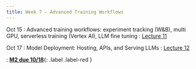 ```yaml
---
title: Week 7 - Advanced Training Workflows
---
```


Oct 15
: Advanced training workflows: experiment tracking (W&B), multi GPU, serverless training (Vertex AI), LLM fine tuning
  : [Lecture 11](../assets/lectures/lecture11/L11_compression_techniques.pdf)

Oct 17 
: Model Deployment: Hosting, APIs, and Serving LLMs 
  : [Lecture 12](../assets/lectures/lecture12/under-construction-gif-17.gif)

: [**M2 due 10/18**](https://harvard-iacs.github.io/2024-AC215/milestone2/){: .label .label-red }

  